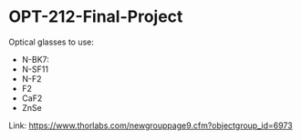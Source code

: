 # OPT-212-Final-Project
Optical glasses to use:
- N-BK7: 
- N-SF11
- N-F2
- F2
- CaF2
- ZnSe

Link: https://www.thorlabs.com/newgrouppage9.cfm?objectgroup_id=6973
